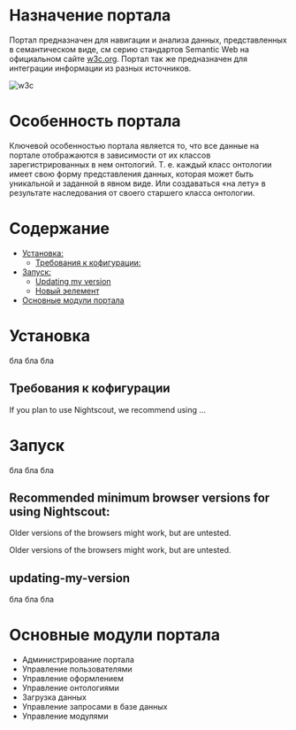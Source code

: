 # Назначение портала

Портал предназначен для навигации и анализа данных, представленных в семантическом виде, см серию стандартов Semantic Web на официальном сайте [w3c.org](https://www.w3.org/standards/semanticweb/). Портал так же предназначен для интеграции информации из разных источников.

![w3c](https://www.w3.org/Icons/SW/sw-horz-w3c.png)

# Особенность портала

Ключевой особенностью портала является то, что все данные на портале отображаются в зависимости от их классов зарегистрированных в нем онтологий. Т. е. каждый класс онтологии имеет свою форму представления данных, которая может быть уникальной и заданной в явном виде. Или создаваться «на лету» в результате наследования от своего старшего класса онтологии. 

# Содержание

- [Установка:](#1)
  - [Требования к кофигурации:](#1.1)
- [Запуск:](#2)
  - [Updating my version](#2.1)
  - [Новый эелемент](#2.2)
- [Основные модули портала](#3) 

<a name="1"></a>
# Установка

бла бла бла

<a name="1.1"></a>
## Требования к кофигурации

If you plan to use Nightscout, we recommend using ...

<a name="2"></a>
# Запуск
бла бла бла

<a name="2.1"></a>
## Recommended minimum browser versions for using Nightscout:

Older versions of the browsers might work, but are untested.

Older versions of the browsers might work, but are untested.

<a name="2.2"></a>
## updating-my-version

бла бла бла

<a name="3"></a>
# Основные модули портала
- Администрирование портала
- Управление пользователями
- Управление оформлением 
- Управление онтологиями
- Загрузка данных
- Управление запросами в базе данных
- Управление модулями

